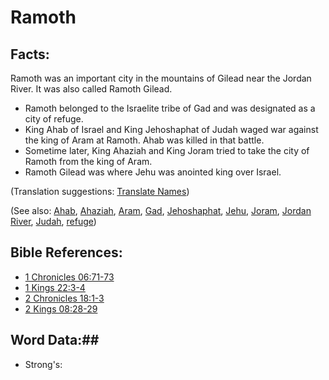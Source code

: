 # Ramoth #

## Facts: ##

Ramoth was an important city in the mountains of Gilead near the Jordan River. It was also called Ramoth Gilead.

* Ramoth belonged to the Israelite tribe of Gad and was designated as a city of refuge.
* King Ahab of Israel and King Jehoshaphat of Judah waged war against the king of Aram at Ramoth. Ahab was killed in that battle.
* Sometime later, King Ahaziah and King Joram tried to take the city of Ramoth from the king of Aram.
* Ramoth Gilead was where Jehu was anointed king over Israel.

(Translation suggestions: [Translate Names](rc://en/ta/man/translate/translate-names))

(See also: [Ahab](../other/ahab.md), [Ahaziah](../other/ahaziah.md), [Aram](../other/aram.md), [Gad](../other/gad.md), [Jehoshaphat](../other/jehoshaphat.md), [Jehu](../other/jehu.md), [Joram](../other/joram.md), [Jordan River](../other/jordanriver.md), [Judah](../other/kingdomofjudah.md), [refuge](../kt/refuge.md))

## Bible References: ##

* [1 Chronicles 06:71-73](rc://en/tn/help/1ch/06/71)
* [1 Kings 22:3-4](rc://en/tn/help/1ki/22/03)
* [2 Chronicles 18:1-3](rc://en/tn/help/2ch/18/01)
* [2 Kings 08:28-29](rc://en/tn/help/2ki/08/28)

## Word Data:##

* Strong's: 


